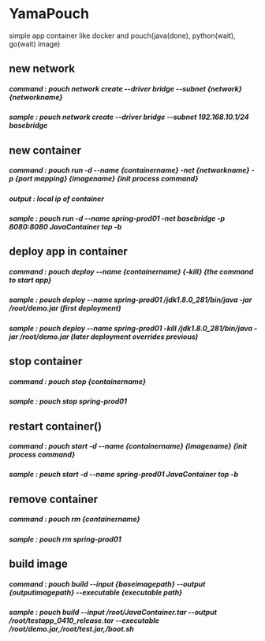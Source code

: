 # YamaPouch
simple app container like docker and pouch(java(done), python(wait), go(wait) image)

## new network
##### command : pouch network create --driver bridge --subnet {network} {networkname}
##### sample : pouch network create --driver bridge --subnet 192.168.10.1/24 basebridge

## new container
##### command : pouch run -d --name {containername} -net {networkname} -p {port mapping} {imagename} {init process command}
##### output : local ip of container
##### sample : pouch run -d --name spring-prod01 -net basebridge -p 8080:8080 JavaContainer top -b

## deploy app in container
##### command : pouch deploy --name {containername} {-kill} {the command to start app}
##### sample : pouch deploy --name spring-prod01 /jdk1.8.0_281/bin/java -jar /root/demo.jar        (first deployment)
##### sample : pouch deploy --name spring-prod01 -kill /jdk1.8.0_281/bin/java -jar /root/demo.jar  (later deployment overrides previous)

## stop container
##### command : pouch stop {containername}
##### sample : pouch stop spring-prod01

## restart container()
##### command : pouch start -d --name {containername}  {imagename} {init process command}
##### sample : pouch start -d --name spring-prod01  JavaContainer top -b

## remove container
##### command : pouch rm {containername}
##### sample : pouch rm spring-prod01

## build image
##### command : pouch build --input {baseimagepath} --output {outputimagepath} --executable {executable path}
##### sample : pouch build --input /root/JavaContainer.tar --output /root/testapp_0410_release.tar --executable /root/demo.jar,/root/test.jar,/boot.sh


